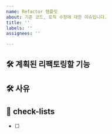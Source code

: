 ```yaml
---
name: Refactor 템플릿
about: 기존 코드, 로직 수정에 대한 이슈입니다.
title: ''
labels: ''
assignees: ''

---
```


## 🛠️ 계획된 리팩토링할 기능
<!--어떠한 기능 / 화면을 리팩토링하는지 적습니다.-->

## 🛠 사유
<!--해당 기능에서 "왜?" 리팩토링하는지 적습니다.-->

## 📝 check-lists
- [ ]
